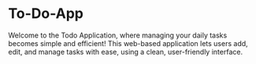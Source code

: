 # To-Do-App
 Welcome to the Todo Application, where managing your daily tasks becomes simple and efficient! This web-based application lets users add, edit, and manage tasks with ease, using a clean, user-friendly interface.
